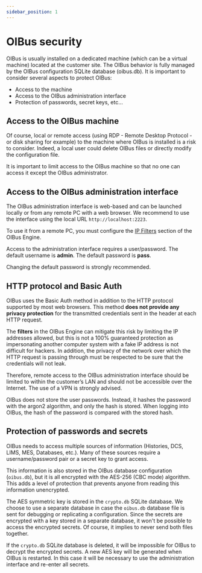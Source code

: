 ```yaml
---
sidebar_position: 1
---
```


# OIBus security

OIBus is usually installed on a dedicated machine (which can be a virtual machine) located at the customer site. The 
OIBus behavior is fully managed by the OIBus configuration SQLite database (oibus.db). It is important to consider several 
aspects to protect OIBus:
- Access to the machine
- Access to the OIBus administration interface
- Protection of passwords, secret keys, etc…
 

## Access to the OIBus machine
Of course, local or remote access (using RDP - Remote Desktop Protocol - or disk sharing for example) to the machine 
where OIBus is installed is a risk to consider. Indeed, a local user could delete OIBus files or directly modify the 
configuration file.

It is important to limit access to the OIBus machine so that no one can access it except the OIBus administrator.

## Access to the OIBus administration interface
The OIBus administration interface is web-based and can be launched locally or from any remote PC with a 
web browser. We recommend to use the interface using the local URL `http://localhost:2223`.

To use it from a remote PC, you must configure the [IP Filters](docs/guide/engine/access.md#ip-filters) section of the OIBus 
Engine. 

Access to the administration interface requires a user/password. The default username is **admin**. The default 
password is **pass**.

Changing the default password is strongly recommended.

## HTTP protocol and Basic Auth
OIBus uses the Basic Auth method in addition to the HTTP protocol supported by most web browsers. This method
**does not provide any privacy protection** for the transmitted credentials sent in the header at each HTTP request. 

The **filters** in the OIBus Engine can mitigate this risk by limiting the IP addresses allowed, but this is not a 100% 
guaranteed protection as impersonating another computer system with a fake IP address is not difficult for hackers.
In addition, the privacy of the network over which the HTTP request is passing through must be respected to be sure 
that the credentials will not leak.

Therefore, remote access to the OIBus administration interface should be limited to within the customer’s LAN and 
should not be accessible over the Internet. The use of a VPN is strongly advised.

OIBus does not store the user passwords. Instead, it hashes the password with the argon2 algorithm, and only the hash
is stored. When logging into OIBus, the hash of the password is compared with the stored hash.

## Protection of passwords and secrets
OIBus needs to access multiple sources of information (Histories, DCS, LIMS, MES, Databases, etc.). Many of these 
sources require a username/password pair or a secret key to grant access.

This information is also stored in the OIBus database configuration (`oibus.db`), but it is all encrypted with the AES-256 
(CBC mode) algorithm. This adds a level of protection that prevents anyone from reading this information unencrypted.

The AES symmetric key is stored in the `crypto.db` SQLite database. We choose to use a separate database in case the 
`oibus.db` database file is sent for debugging or replicating a configuration. Since the secrets are encrypted with a 
key stored in a separate database, it won't be possible to access the encrypted secrets. Of course, it implies to never
send both files together.

If the `crypto.db` SQLite database is deleted, it will be impossible for OIBus to decrypt the encrypted secrets. A new 
AES key will be generated when OIBus is restarted. In this case it will be necessary to use the administration interface 
and re-enter all secrets.
